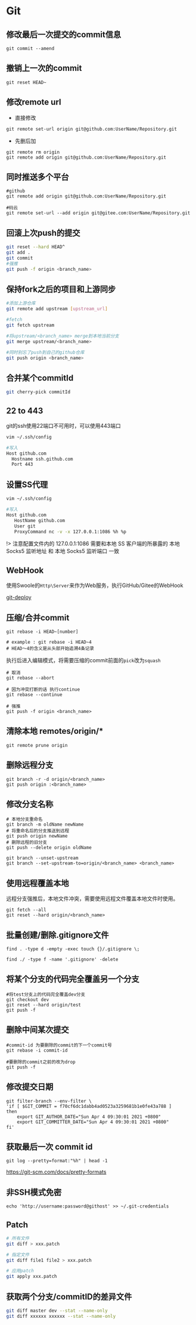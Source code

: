 # Git

## 修改最后一次提交的commit信息

```shell
git commit --amend
```

## 撤销上一次的commit

```shell
git reset HEAD~
```

## 修改remote url

* 直接修改

```shell
git remote set-url origin git@github.com:UserName/Repository.git
```

* 先删后加

```shell
git remote rm origin
git remote add origin git@github.com:UserName/Repository.git
```

## 同时推送多个平台

```shell
#github
git remote add origin git@github.com:UserName/Repository.git

#码云
git remote set-url --add origin git@gitee.com:UserName/Repository.git
```

## 回滚上次push的提交

```bash
git reset --hard HEAD^
git add .
git commit
#强推
git push -f origin <branch_name>
```

## 保持fork之后的项目和上游同步

```bash
#添加上游仓库
git remote add upstream [upstream_url]

#fetch
git fetch upstream

#将upstream/<branch_name> merge到本地当前分支
git merge upstream/<branch_name>

#同时别忘了push到自己的github仓库
git push origin <branch_name>
```

## 合并某个commitId

```bash
git cherry-pick commitId
```

## 22 to 443

git的ssh使用22端口不可用时，可以使用443端口

```bash
vim ~/.ssh/config

#写入
Host github.com
  Hostname ssh.github.com
  Port 443
```

## 设置SS代理

```bash
vim ~/.ssh/config

#写入
Host github.com
   HostName github.com
   User git
   ProxyCommand nc -v -x 127.0.0.1:1086 %h %p
```

!> 注意配置文件内的 127.0.0.1:1086 需要和本地 SS 客户端的所暴露的 本地 Socks5 监听地址 和 本地 Socks5 监听端口 一致

## WebHook

使用Swoole的`Http\Server`来作为Web服务，执行GitHub/Gitee的WebHook

[git-deploy](https://github.com/sy-records/git-deploy)

## 压缩/合并commit

```shell
git rebase -i HEAD~[number]

# example : git rebase -i HEAD~4
# HEAD～4的含义是从头部开始追溯4条记录
```

执行后进入编辑模式，将需要压缩的commit前面的`pick`改为`squash`

```shell
# 取消
git rebase --abort

# 因为冲突打断的话 执行continue
git rebase --continue

# 强推
git push -f origin <branch_name>
```

## 清除本地 remotes/origin/*

```shell
git remote prune origin
```

## 删除远程分支

```shell
git branch -r -d origin/<branch_name>
git push origin :<branch_name>
```

## 修改分支名称

```shell
# 本地分支重命名
git branch -m oldName newName
# 将重命名后的分支推送到远程
git push origin newName
# 删除远程的旧分支
git push --delete origin oldName

git branch --unset-upstream
git branch --set-upstream-to=origin/<branch_name> <branch_name>
```

## 使用远程覆盖本地

远程分支强推后，本地文件冲突，需要使用远程文件覆盖本地文件时使用。

```shell
git fetch --all
git reset --hard origin/<branch_name>
```

## 批量创建/删除.gitignore文件

```shell
find . -type d -empty -exec touch {}/.gitignore \;

find ./ -type f -name '.gitignore' -delete
```

## 将某个分支的代码完全覆盖另一个分支

```shell
#将test分支上的代码完全覆盖dev分支
git checkout dev
git reset --hard origin/test
git push -f
```

## 删除中间某次提交

```shell
#commit-id 为要删除的commit的下一个commit号
git rebase -i commit-id

#要删除的commit之前的改为drop
git push -f
```

## 修改提交日期

```shell
git filter-branch --env-filter \
'if [ $GIT_COMMIT = f70cf6dc1dabb4ad0523a3259681b1e0fe43a788 ]
then
    export GIT_AUTHOR_DATE="Sun Apr 4 09:30:01 2021 +0800"
    export GIT_COMMITTER_DATE="Sun Apr 4 09:30:01 2021 +0800"
fi'
```

## 获取最后一次 commit id

```shell
git log --pretty=format:"%h" | head -1
```

https://git-scm.com/docs/pretty-formats

## 非SSH模式免密

```shell
echo 'http://username:password@githost' >> ~/.git-credentials
```

## Patch

```bash
# 所有文件
git diff > xxx.patch

# 指定文件
git diff file1 file2 > xxx.patch

# 应用patch
git apply xxx.patch
```

## 获取两个分支/commitID的差异文件

```bash
git diff master dev --stat --name-only
git diff xxxxxx xxxxxx --stat --name-only
```
